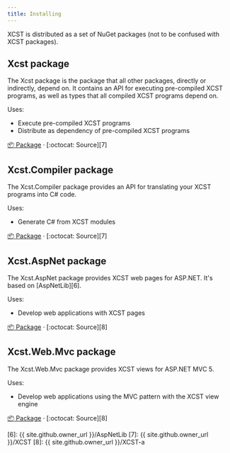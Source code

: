 ```yaml
---
title: Installing
---
```

XCST is distributed as a set of NuGet packages (not to be confused with XCST packages).

Xcst package
------------
The Xcst package is the package that all other packages, directly or indirectly, depend on. It contains an API for executing pre-compiled XCST programs, as well as types that all compiled XCST programs depend on.

Uses:

- Execute pre-compiled XCST programs
- Distribute as dependency of pre-compiled XCST programs

[:package: Package][1] · [:octocat: Source][7]

Xcst.Compiler package
---------------------
The Xcst.Compiler package provides an API for translating your XCST programs into C# code.

Uses:

- Generate C# from XCST modules

[:package: Package][2] · [:octocat: Source][7]

Xcst.AspNet package
-------------------
The Xcst.AspNet package provides XCST web pages for ASP.NET. It's based on [AspNetLib][6].

Uses:

- Develop web applications with XCST pages

[:package: Package][5] · [:octocat: Source][8]

Xcst.Web.Mvc package
--------------------
The Xcst.Web.Mvc package provides XCST views for ASP.NET MVC 5.

Uses:

- Develop web applications using the MVC pattern with the XCST view engine

[:package: Package][4] · [:octocat: Source][8]

[1]: https://www.nuget.org/packages/Xcst
[2]: https://www.nuget.org/packages/Xcst.Compiler
[4]: https://www.nuget.org/packages/Xcst.Web.Mvc
[5]: https://www.nuget.org/packages/Xcst.AspNet
[6]: {{ site.github.owner_url }}/AspNetLib
[7]: {{ site.github.owner_url }}/XCST
[8]: {{ site.github.owner_url }}/XCST-a
